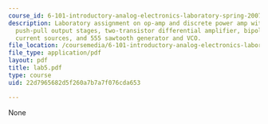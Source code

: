 ```yaml
---
course_id: 6-101-introductory-analog-electronics-laboratory-spring-2007
description: Laboratory assignment on op-amp and discrete power amp with improved
  push-pull output stages, two-transistor differential amplifier, bipolar and FET
  current sources, and 555 sawtooth generator and VCO.
file_location: /coursemedia/6-101-introductory-analog-electronics-laboratory-spring-2007/22d7965682d5f260a7b7a7f076cda653_lab5.pdf
file_type: application/pdf
layout: pdf
title: lab5.pdf
type: course
uid: 22d7965682d5f260a7b7a7f076cda653

---
```

None